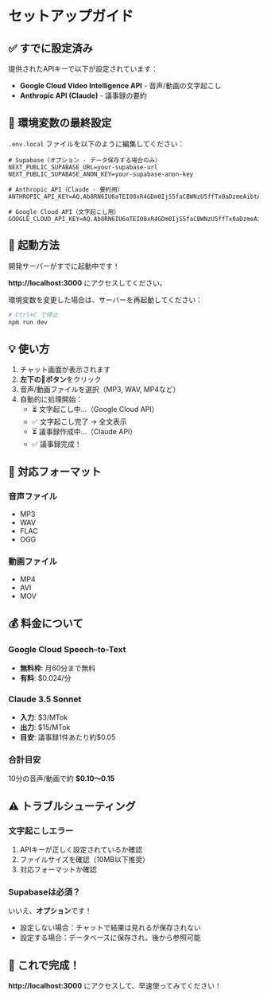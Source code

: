 # セットアップガイド

## ✅ すでに設定済み

提供されたAPIキーで以下が設定されています：

- **Google Cloud Video Intelligence API** - 音声/動画の文字起こし
- **Anthropic API (Claude)** - 議事録の要約

## 🔧 環境変数の最終設定

`.env.local` ファイルを以下のように編集してください：

```env
# Supabase（オプション - データ保存する場合のみ）
NEXT_PUBLIC_SUPABASE_URL=your-supabase-url
NEXT_PUBLIC_SUPABASE_ANON_KEY=your-supabase-anon-key

# Anthropic API（Claude - 要約用）
ANTHROPIC_API_KEY=AQ.Ab8RN6IU6aTEI08xR4GDm0IjS5faCBWNzU5ffTx0aDzmeAibtA

# Google Cloud API（文字起こし用）
GOOGLE_CLOUD_API_KEY=AQ.Ab8RN6IU6aTEI08xR4GDm0IjS5faCBWNzU5ffTx0aDzmeAibtA
```

## 🚀 起動方法

開発サーバーがすでに起動中です！

**http://localhost:3000** にアクセスしてください。

環境変数を変更した場合は、サーバーを再起動してください：

```bash
# Ctrl+C で停止
npm run dev
```

## 💡 使い方

1. チャット画面が表示されます
2. **左下の📎ボタン**をクリック
3. 音声/動画ファイルを選択（MP3, WAV, MP4など）
4. 自動的に処理開始：
   - ⏳ 文字起こし中...（Google Cloud API）
   - ✅ 文字起こし完了 → 全文表示
   - ⏳ 議事録作成中...（Claude API）
   - ✅ 議事録完成！

## 📁 対応フォーマット

### 音声ファイル
- MP3
- WAV
- FLAC
- OGG

### 動画ファイル
- MP4
- AVI
- MOV

## 💰 料金について

### Google Cloud Speech-to-Text
- **無料枠**: 月60分まで無料
- **有料**: $0.024/分

### Claude 3.5 Sonnet
- **入力**: $3/MTok
- **出力**: $15/MTok
- **目安**: 議事録1件あたり約$0.05

### 合計目安
10分の音声/動画で約 **$0.10〜0.15**

## ⚠️ トラブルシューティング

### 文字起こしエラー

1. APIキーが正しく設定されているか確認
2. ファイルサイズを確認（10MB以下推奨）
3. 対応フォーマットか確認

### Supabaseは必須？

いいえ、**オプション**です！

- 設定しない場合：チャットで結果は見れるが保存されない
- 設定する場合：データベースに保存され、後から参照可能

## 🎉 これで完成！

**http://localhost:3000** にアクセスして、早速使ってみてください！
